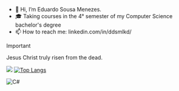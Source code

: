 - 👋 Hi, I’m Eduardo Sousa Menezes.
- 🎓 Taking courses in the 4° semester of my Computer Science bachelor's degree
- 📫 How to reach me: linkedin.com/in/ddsmlkd/


> [!IMPORTANT]
> Jesus Christ truly risen from the dead.

![](https://github-readme-stats.vercel.app/api?username=dudublessed&show_icons=true&theme=midnight-purple)
[![Top Langs](https://github-readme-stats.vercel.app/api/top-langs/?username=dudublessed&theme=midnight-purple&layout=donut&size_weight=0.5&count_weight=0.5&langs_count=8)](https://github.com/dudublessed/github-readme-stats)<br/>
  

![C#](https://img.shields.io/badge/c#-C%23-blue)


